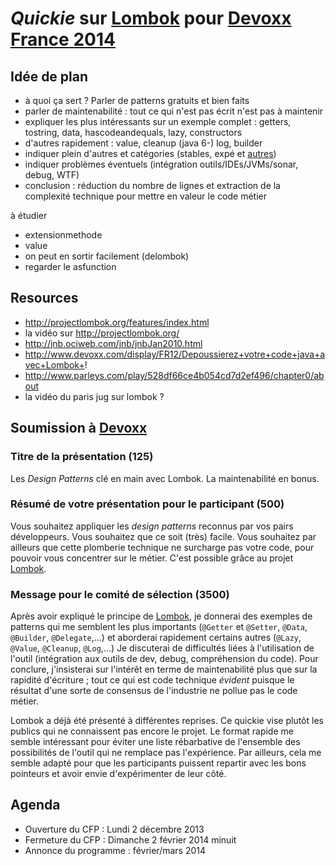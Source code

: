 _Quickie_ sur [Lombok](http://projectlombok.org/) pour [Devoxx France 2014](http://cfp.devoxx.fr/cfp/proposal/new)
=============

## Idée de plan

* à quoi ça sert ? Parler de patterns gratuits et bien faits
* parler de maintenabilité : tout ce qui n'est pas écrit n'est pas à maintenir
* expliquer les plus intéressants sur un exemple complet : getters, tostring, data, hascodeandequals, lazy, constructors
* d'autres rapidement : value, cleanup (java 6-) log, builder
* indiquer plein d'autres et catégories (stables, expé et [autres](https://github.com/peichhorn/lombok-pg))
* indiquer problèmes éventuels (intégration outils/IDEs/JVMs/sonar, debug, WTF)
* conclusion : réduction du nombre de lignes et extraction de la complexité technique pour mettre en valeur le code métier

à étudier
* extensionmethode
* value
* on peut en sortir facilement (delombok)
* regarder le asfunction

## Resources

* http://projectlombok.org/features/index.html
* la vidéo sur http://projectlombok.org/
* http://jnb.ociweb.com/jnb/jnbJan2010.html
* http://www.devoxx.com/display/FR12/Depoussierez+votre+code+java+avec+Lombok+!
* http://www.parleys.com/play/528df66ce4b054cd7d2ef496/chapter0/about
* la vidéo du paris jug sur lombok ?

## Soumission à [Devoxx](http://cfp.devoxx.fr/cfp/proposal/new)

### Titre de la présentation (125)

Les _Design Patterns_ clé en main avec Lombok. La maintenabilité en bonus.

### Résumé de votre présentation pour le participant (500)

Vous souhaitez appliquer les _design patterns_ reconnus par vos pairs développeurs. Vous souhaitez que ce soit (très) facile. Vous souhaitez par ailleurs que cette plomberie technique ne surcharge pas votre code, pour pouvoir vous concentrer sur le métier. C'est possible grâce au projet [Lombok](http://projectlombok.org/).

### Message pour le comité de sélection (3500)

Après avoir expliqué le principe de [Lombok](http://projectlombok.org/), je donnerai des exemples de patterns qui me semblent les plus importants (`@Getter` et `@Setter`, `@Data`, `@Builder`, `@Delegate`,...) et aborderai rapidement certains autres (`@Lazy`, `@Value`, `@Cleanup`, `@Log`,...) Je discuterai de difficultés liées à l'utilisation de l'outil (intégration aux outils de dev, debug, compréhension du code). Pour conclure, j'insisterai sur l'intérêt en terme de maintenabilité plus que sur la rapidité d'écriture ; tout ce qui est code technique _évident_ puisque le résultat d'une sorte de consensus de l'industrie ne pollue pas le code métier.

Lombok a déjà été présenté à différentes reprises. Ce quickie vise plutôt les publics qui ne connaissent pas encore le projet. Le format rapide me semble intéressant pour éviter une liste rébarbative de l'ensemble des possibilités de l'outil qui ne remplace pas l'expérience. Par ailleurs, cela me semble adapté pour que les participants puissent repartir avec les bons pointeurs et avoir envie d'expérimenter de leur côté.

## Agenda

- Ouverture du CFP : Lundi 2 décembre 2013
- Fermeture du CFP : Dimanche 2 février 2014 minuit
- Annonce du programme : février/mars 2014
